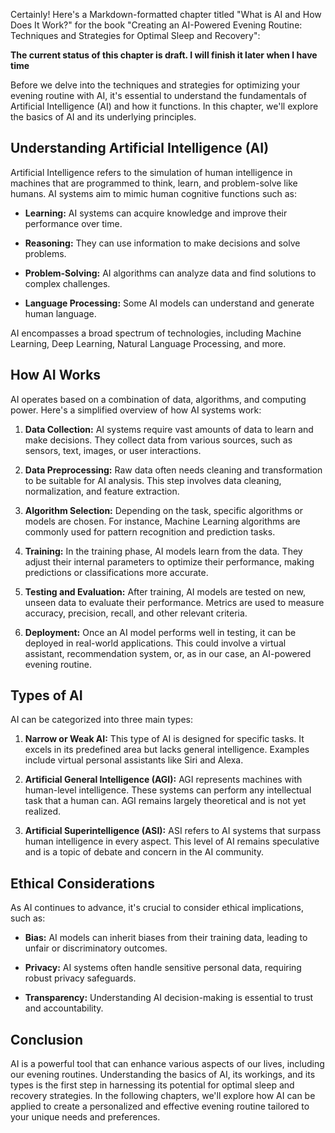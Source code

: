 Certainly! Here's a Markdown-formatted chapter titled "What is AI and How Does It Work?" for the book "Creating an AI-Powered Evening Routine: Techniques and Strategies for Optimal Sleep and Recovery":

**The current status of this chapter is draft. I will finish it later when I have time**

Before we delve into the techniques and strategies for optimizing your evening routine with AI, it's essential to understand the fundamentals of Artificial Intelligence (AI) and how it functions. In this chapter, we'll explore the basics of AI and its underlying principles.

Understanding Artificial Intelligence (AI)
------------------------------------------

Artificial Intelligence refers to the simulation of human intelligence in machines that are programmed to think, learn, and problem-solve like humans. AI systems aim to mimic human cognitive functions such as:

* **Learning:** AI systems can acquire knowledge and improve their performance over time.

* **Reasoning:** They can use information to make decisions and solve problems.

* **Problem-Solving:** AI algorithms can analyze data and find solutions to complex challenges.

* **Language Processing:** Some AI models can understand and generate human language.

AI encompasses a broad spectrum of technologies, including Machine Learning, Deep Learning, Natural Language Processing, and more.

How AI Works
------------

AI operates based on a combination of data, algorithms, and computing power. Here's a simplified overview of how AI systems work:

1. **Data Collection:** AI systems require vast amounts of data to learn and make decisions. They collect data from various sources, such as sensors, text, images, or user interactions.

2. **Data Preprocessing:** Raw data often needs cleaning and transformation to be suitable for AI analysis. This step involves data cleaning, normalization, and feature extraction.

3. **Algorithm Selection:** Depending on the task, specific algorithms or models are chosen. For instance, Machine Learning algorithms are commonly used for pattern recognition and prediction tasks.

4. **Training:** In the training phase, AI models learn from the data. They adjust their internal parameters to optimize their performance, making predictions or classifications more accurate.

5. **Testing and Evaluation:** After training, AI models are tested on new, unseen data to evaluate their performance. Metrics are used to measure accuracy, precision, recall, and other relevant criteria.

6. **Deployment:** Once an AI model performs well in testing, it can be deployed in real-world applications. This could involve a virtual assistant, recommendation system, or, as in our case, an AI-powered evening routine.

Types of AI
-----------

AI can be categorized into three main types:

1. **Narrow or Weak AI:** This type of AI is designed for specific tasks. It excels in its predefined area but lacks general intelligence. Examples include virtual personal assistants like Siri and Alexa.

2. **Artificial General Intelligence (AGI):** AGI represents machines with human-level intelligence. These systems can perform any intellectual task that a human can. AGI remains largely theoretical and is not yet realized.

3. **Artificial Superintelligence (ASI):** ASI refers to AI systems that surpass human intelligence in every aspect. This level of AI remains speculative and is a topic of debate and concern in the AI community.

Ethical Considerations
----------------------

As AI continues to advance, it's crucial to consider ethical implications, such as:

* **Bias:** AI models can inherit biases from their training data, leading to unfair or discriminatory outcomes.

* **Privacy:** AI systems often handle sensitive personal data, requiring robust privacy safeguards.

* **Transparency:** Understanding AI decision-making is essential to trust and accountability.

Conclusion
----------

AI is a powerful tool that can enhance various aspects of our lives, including our evening routines. Understanding the basics of AI, its workings, and its types is the first step in harnessing its potential for optimal sleep and recovery strategies. In the following chapters, we'll explore how AI can be applied to create a personalized and effective evening routine tailored to your unique needs and preferences.
